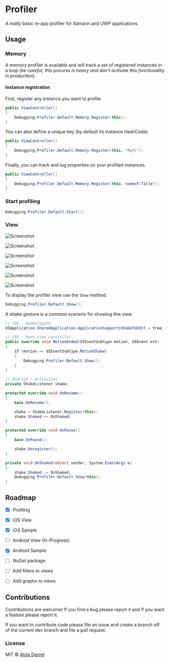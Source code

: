 # Profiler

A *really* basic in-app profiler for Xamarin and UWP applications.

## Usage

### Memory

A memory profiler is available and will track a set of registered instances in a loop (*be careful, this process is heavy and don't activate this functionality in production*).

#### Instance registration

First, register any instance you want to profile

```csharp
public ViewController()
{
	Debugging.Profiler.Default.Memory.Register(this);
}
```

You can also define a unique key (by default its instance HashCode).

```csharp
public ViewController()
{
	Debugging.Profiler.Default.Memory.Register(this, "MyVC");
}
```

Finally, you can track and log properties on your profiled instances.

```csharp
public ViewController()
{
	Debugging.Profiler.Default.Memory.Register(this, nameof(Title));
}
```

### Start profiling

```csharp
Debugging.Profiler.Default.Start();
```

### View

![Screenshot](Documentation/Screenshot-iOS-00.png)

![Screenshot](Documentation/Screenshot-iOS-01.png)

![Screenshot](Documentation/Screenshot-iOS-02.png)

![Screenshot](Documentation/Screenshot-Android-00.png)

![Screenshot](Documentation/Screenshot-Android-01.png)

![Screenshot](Documentation/Screenshot-Android-02.png)

To display the profiler view use the `Show` method.

```csharp
Debugging.Profiler.Default.Show();
```

A shake gesture is a common scenario for showing this view.

```csharp
// iOS : AppDelegate
UIApplication.SharedApplication.ApplicationSupportsShakeToEdit = true;

// iOS : Root view controller
public override void MotionEnded(UIEventSubtype motion, UIEvent evt)
{
	if (motion == UIEventSubtype.MotionShake)
	{
		Debugging.Profiler.Default.Show();
	}
}
```


```csharp
// Android : Activities
private ShakeListener shake;

protected override void OnResume()
{
	base.OnResume();

	shake = ShakeListener.Register(this);
	shake.Shaked += OnShaked;
}

protected override void OnPause()
{
	base.OnPause();

	shake.Unregister();
}

private void OnShaked(object sender, System.EventArgs e)
{
	shake.Shaked -= OnShaked;
	Debugging.Profiler.Default.Show(this);
}
```

## Roadmap

- [X] Profiling
- [X] iOS View
- [X] iOS Sample
- [ ] Android View (In-Progress)
- [X] Android Sample
- [ ] NuGet package

- [ ] Add filters to views
- [ ] Add graphs to views

## Contributions

Contributions are welcome! If you find a bug please report it and if you want a feature please report it.

If you want to contribute code please file an issue and create a branch off of the current dev branch and file a pull request.

### License

MIT © [Aloïs Deniel](http://aloisdeniel.github.io)
